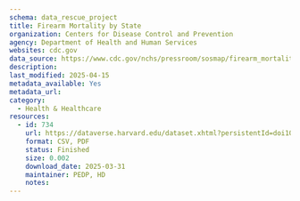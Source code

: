```yaml
---
schema: data_rescue_project 
title: Firearm Mortality by State
organization: Centers for Disease Control and Prevention
agency: Department of Health and Human Services
websites: cdc.gov
data_source: https://www.cdc.gov/nchs/pressroom/sosmap/firearm_mortality/firearm.htm
description: 
last_modified: 2025-04-15
metadata_available: Yes
metadata_url: 
category:
  - Health & Healthcare 
resources:
  - id: 734
    url: https://dataverse.harvard.edu/dataset.xhtml?persistentId=doi10.7910/DVN/T7B1DG
    format: CSV, PDF
    status: Finished
    size: 0.002
    download_date: 2025-03-31
    maintainer: PEDP, HD
    notes: 
---
```

